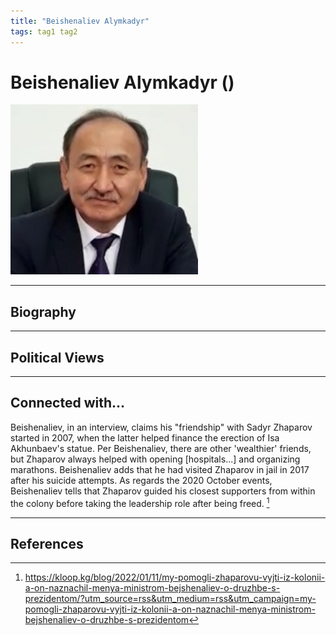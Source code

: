 ```yaml
---
title: "Beishenaliev Alymkadyr"
tags: tag1 tag2 
---
```


# Beishenaliev Alymkadyr ()

![alt](../assets/images/beishenaliev_alymkadyr.png)
_ _ _

## Biography


_ _ _


## Political Views


_ _ _ 

## Connected with...

Beishenaliev, in an interview, claims his "friendship" with Sadyr Zhaparov started in 2007, when the latter helped finance the erection of Isa Akhunbaev's statue. Per Beishenaliev, there are other 'wealthier' friends, but Zhaparov always helped with opening [hospitals...] and organizing marathons. Beishenaliev adds that he had visited Zhaparov in jail in 2017 after his suicide attempts. As regards the 2020 October events, Beishenaliev tells that Zhaparov guided his closest supporters from within the colony before taking the leadership role after being freed. [^1]

_ _ _

## References

[^1]: https://kloop.kg/blog/2022/01/11/my-pomogli-zhaparovu-vyjti-iz-kolonii-a-on-naznachil-menya-ministrom-bejshenaliev-o-druzhbe-s-prezidentom/?utm_source=rss&utm_medium=rss&utm_campaign=my-pomogli-zhaparovu-vyjti-iz-kolonii-a-on-naznachil-menya-ministrom-bejshenaliev-o-druzhbe-s-prezidentom
[^2]: 
[^3]: 
[^4]: 


